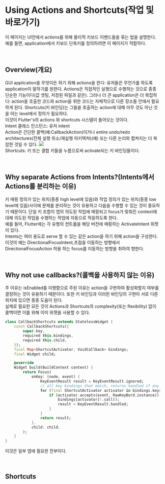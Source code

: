 # Using Actions and Shortcuts(작업 및 바로가기)  
이 페이지는 UI안에서 actions를 위해 물리적 키보드 이벤드들을 묶는 법을 설명한다. 예를 들면, application에서 키보드 단축키를 정의하려면 이 페이지가 적합하다.  

<br/>

## Overview(개요)  
GUI application을 무엇이든 하기 위해 actions을 한다: 유저들은 무언가를 하도록 application이 말하기를 원한다. Actions은 직접적인 실행으로 수행하는 것으로 종종 단순한 기능이다(값 셋팅, 저장된 파일과 같은). 그러나 더 큰 application은 더 복잡하다: action을 호출한 코드와 action을 위한 코드는 자체적으로 다른 장소들 안에서 필요하게 된다. Shortcuts(키 바인딩)는 그들을 호출하는 action에 대해 아무 것도 아닌 것을 아는 level에서 정의가 필요하다.  
이것이 Flutter's의 actions 와 shortcuts 시스템이 들어오는 것이다.  
Intent 클래스 인스턴스: 유저 intent  
Action은 간단한 콜백(예:CallbackAction)이거나 entire undo/redo architectures(전체 실행 취소/재실행 아키텍쳐)(예) 또는 다른 논리와 합쳐지는 더 복잡한 것일 수 있다.
![](https://docs.flutter.dev/assets/images/docs/using_shortcuts.png)  
Shortcuts: 키 또는 결합 키들을 누름으로써 activate되는 키 바인딩들이다.  

<br/>

## Why separate Actions from Intents?(Intents에서 Actions를 분리하는 이유)  
키 매핑 정의가 있는 위치(종종 high level에 있음)와 작업 정의가 있는 위치(종종 low level에 있음)사이에 문제를 분리하는 것이 유용하고 다음을 수행할 수 있는 것이 중요하기 때문이다. 단일 키 조합이 앱의 의도된 작업에 매핑되고 focus가 맞춰진 context에 대해 의도된 작업을 수행하는 작업에 자동으로 적응하도록 한다.  
예를 들어, Flutter에는 각 유형의 컨트롤을 해당 버전에 매핑하는 ActivateIntent 위젯이 있다.  
Intents는 여러 용도로 serve 할 수 있는 같은 action을 하기 위해 action을 구성한다.  
이것의 예는 DirectionalFocusIntent,초점을 이동하는 방향에서 DirectionalFocusAction 허용 하는 focus를 이동하는 방향을 취하여 향한다.  

<br/>

## Why not use callbacks?(콜백을 사용하지 않는 이유)
주 이유는 isEnabled를 이행함으로 주된 이유는 action을 구현하여 활성화할지 여부를 결정하는 것이 유용하기 때문이다. 또한 키 바인딩과 이러한 바인딩의 구현이 서로 다른 위치에 있으면 종종 도움이 된다.  
실제로 필요한 모든 것이 Actions과 Shortcuts의 complexity(또는 flexibility) 없이 콜백이면 이를 위해 이미 위젯을 사용할 수 있다.  
```dart
class CallbackShortcuts extends StatelessWidget {
    const CallbackShortcuts({
        super.key,
        required this.bindings,
        required this.child,
    });
    final Map<ShortcutActivator, VoidCallback> bindings;
    final Widget child;

    @override
    Widget build(BuildContext context) {
        return Focus(
            onKey: (node, event) {
                KeyEventResult result = KeyEventResult.ignored;
                // all key bindings that match, returns handled if any handle it.
                for (final ShortcutActivator activator in bindings.keys) {
                    if (activator.accepts(event, RawKeyBord.instance)) {
                        bindings[activator]!.call();
                        result = KeyEventResult.handled;
                    }
                }
                return result;
            },
            child: child,
        );
    }
}
```  
이것은 일부 앱에 필요한 전부이다.  

<br/>

## Shortcuts